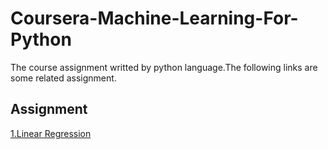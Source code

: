 # Coursera-Machine-Learning-For-Python

The course assignment writted by python language.The following links are some related assignment.

## Assignment

<a href="https://github.com/JohnHsiaoSB/Coursera-Machine-Learning-For-Python/tree/master/1.Linear_Regression">1.Linear Regression</a>
